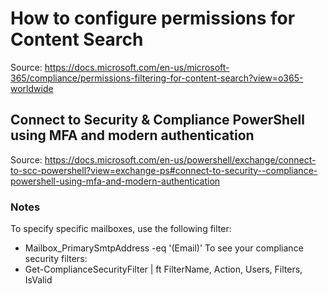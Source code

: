 # How to configure permissions for Content Search
Source: https://docs.microsoft.com/en-us/microsoft-365/compliance/permissions-filtering-for-content-search?view=o365-worldwide

## Connect to Security & Compliance PowerShell using MFA and modern authentication
Source: https://docs.microsoft.com/en-us/powershell/exchange/connect-to-scc-powershell?view=exchange-ps#connect-to-security--compliance-powershell-using-mfa-and-modern-authentication


### Notes
To specify specific mailboxes, use the following filter:
- Mailbox_PrimarySmtpAddress -eq '(Email)'
To see your compliance security filters:
- Get-ComplianceSecurityFilter | ft FilterName, Action, Users, Filters, IsValid
